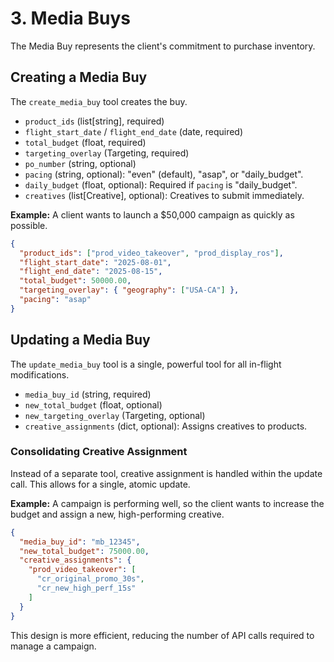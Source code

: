 # 3. Media Buys

The Media Buy represents the client's commitment to purchase inventory.

## Creating a Media Buy

The `create_media_buy` tool creates the buy.

- `product_ids` (list[string], required)
- `flight_start_date` / `flight_end_date` (date, required)
- `total_budget` (float, required)
- `targeting_overlay` (Targeting, required)
- `po_number` (string, optional)
- `pacing` (string, optional): "even" (default), "asap", or "daily_budget".
- `daily_budget` (float, optional): Required if `pacing` is "daily_budget".
- `creatives` (list[Creative], optional): Creatives to submit immediately.

**Example:** A client wants to launch a $50,000 campaign as quickly as possible.
```json
{
  "product_ids": ["prod_video_takeover", "prod_display_ros"],
  "flight_start_date": "2025-08-01",
  "flight_end_date": "2025-08-15",
  "total_budget": 50000.00,
  "targeting_overlay": { "geography": ["USA-CA"] },
  "pacing": "asap"
}
```

## Updating a Media Buy

The `update_media_buy` tool is a single, powerful tool for all in-flight modifications.

- `media_buy_id` (string, required)
- `new_total_budget` (float, optional)
- `new_targeting_overlay` (Targeting, optional)
- `creative_assignments` (dict, optional): Assigns creatives to products.

### Consolidating Creative Assignment

Instead of a separate tool, creative assignment is handled within the update call. This allows for a single, atomic update.

**Example:** A campaign is performing well, so the client wants to increase the budget and assign a new, high-performing creative.
```json
{
  "media_buy_id": "mb_12345",
  "new_total_budget": 75000.00,
  "creative_assignments": {
    "prod_video_takeover": [
      "cr_original_promo_30s",
      "cr_new_high_perf_15s"
    ]
  }
}
```
This design is more efficient, reducing the number of API calls required to manage a campaign.